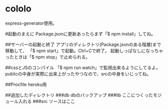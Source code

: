 # cololo

express-generator使用。

#起動のまえに
Package.jsonに更新あったらまず「$ npm install」してね。

##サーバーの起動と終了
アプリのディレクトリ(Package.jsonのある階層)まで移動して、
「$ npm start」で起動。Ctrl+Cで終了。
起動しっぱなしになっちゃったときは「$ npm stop」で止められる。

##cssとJSのコンパイル
「$ npm run watch」で監視出来るようにしてるよ。
publicの中身が実際に出来上がったやつなので、srcの中身をいじってね。

##Procfile
heroku用

##追加したディレクトリ
###db
dbのバックアップ
###lib
ここにつくったモジュール入れる
###src
ソースはここ
